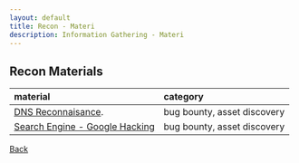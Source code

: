 ```yaml
---
layout: default
title: Recon - Materi
description: Information Gathering - Materi
---
```


## Recon Materials

| material                                                         | category                     |
|:-----------------------------------------------------------------|:-----------------------------|
| [DNS Reconnaisance](./recon/dns.html).                           | bug bounty, asset discovery  |
| [Search Engine - Google Hacking](./recon/google_hacking.html)    | bug bounty, asset discovery  |


[Back](../)

